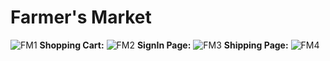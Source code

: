 # Farmer's Market
![FM1](https://user-images.githubusercontent.com/54658795/132399119-ff4e4d83-96d3-472e-8489-cccfe8171f25.JPG)
**Shopping Cart:**
![FM2](https://user-images.githubusercontent.com/54658795/132399140-1e7239b8-f7bd-4c69-b695-b30cf33ddfcf.JPG)
**SignIn Page:**
![FM3](https://user-images.githubusercontent.com/54658795/132399160-3ec8f0b7-8c45-4526-8d6e-67b43d0dd606.JPG)
**Shipping Page:**
![FM4](https://user-images.githubusercontent.com/54658795/132399171-fb832c96-48d4-4ecf-b018-79a46023f6e0.JPG)

